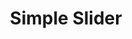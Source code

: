 ---
layout: pages/sections-with-sidebar.njk
bodyClasses: 'sections-page'
hasHero: true
title: Simple Slider

navigation:
  navLabel: 'Simple Slider'
  navIndex: 3

card:
  title: 'Simple Slider'
  description: 'Interactive slider component with standard pagination or tabbed interface.'
  image: '/assets/images/sample14.jpg'
  tags: ['slider', 'carousel', 'tabs', 'pagination', 'slideshow', 'interactive']

seo:
  title: Simple Slider Component - Carousel & Tabbed Content for Metalsmith
  description: 'Interactive slider component with standard pagination or tabbed interface. Display multiple content slides with images, text, and CTAs in your Metalsmith static site.'
  socialImage: '/assets/images/sample.jpg'
  canonicalURL: ''
  keywords: 'metalsmith slider, carousel component, image slider, tabbed content, content carousel, slideshow, interactive slider, tabbed interface'

sections:
  - sectionType: text-only
    containerTag: article
    classes: 'first-text-section'
    id: ''
    isDisabled: false
    isAnimated: true
    containerFields:
      inContainer: false
      noMargin:
        top: true
        bottom: false
      noPadding:
        top: false
        bottom: false
      background:
        color: ''
        image: ''
        imageScreen: 'none' # light, dark, none
    text:
      leadIn: ''
      title: 'Simple Slider'
      titleTag: 'h1'
      subTitle: ''
      prose: 'Interactive slider component with standard pagination or tabbed interface options for displaying multiple content slides.'

  - sectionType: slider
    containerTag: section
    classes: ''
    id: ''
    description: 'Implements a manual slider section.'
    isDisabled: false
    isAnimated: true
    containerFields:
      inContainer: false
      noMargin:
        top: false
        bottom: false
      noPadding:
        top: true
        bottom: false
      background:
        isDark: false
        color: ''
        image: ''
        imageScreen: 'none' # light, dark, none
    config: '' # "" = default slides, isTabs
    slides:
      - slideClasses: ''
        image:
          src: '/assets/images/sample7.jpg'
          alt: 'nunjucks'
        text:
          leadIn: What's this?
          title: Slider Number 1
          titleTag: 'h2'
          subTitle: ''
          prose: |-
            Cras mattis consectetur purus sit amet fermentum. Donec ullamcorper nulla non metus auctor fringilla. Sed posuere consectetur est at lobortis.
        ctas:
          - url: '/apple.com'
            label: 'go to apple'
            isButton: true
            buttonStyle: 'primary'

      - slideClasses: ''
        image:
          src: '/assets/images/sample4.jpg'
          alt: 'nunjucks'
        text:
          leadIn: And this?
          title: Slider Number 2
          titleTag: 'h2'
          subTitle: ''
          prose: |-
            Nullam quis risus eget urna mollis ornare vel eu leo. Sed posuere consectetur est at lobortis.

      - slideClasses: ''
        image:
          src: '/assets/images/sample5.jpg'
          alt: 'nunjucks'
        text:
          leadIn: Oh, one more!
          title: Slider Number 3
          titleTag: 'h2'
          subTitle: ''
          prose: |-
            Aenean lacinia bibendum nulla sed consectetur. Vestibulum id ligula porta felis euismod semper. Praesent commodo cursus magna.

  - sectionType: slider
    containerTag: section
    classes: ''
    id: ''
    description: 'Implements a manual slider section.'
    isDisabled: false
    isAnimated: true
    containerFields:
      inContainer: false
      noMargin:
        top: false
        bottom: false
      noPadding:
        top: true
        bottom: false
      background:
        isDark: false
        color: ''
        image: ''
        imageScreen: 'none' # light, dark, none
    config: 'isTabs'
    slides:
      - slideClasses: ''
        image:
          src: '/assets/images/sample10.jpg'
          alt: 'nunjucks'
        text:
          leadIn: What's this?
          title: Tab Number 1
          titleTag: 'h2'
          subTitle: ''
          prose: |-
            Cras mattis consectetur purus sit amet fermentum. Donec ullamcorper nulla non metus auctor fringilla. Sed posuere consectetur est at lobortis. Aenean lacinia bibendum nulla sed consectetur. Vestibulum id ligula porta felis euismod semper. Praesent commodo cursus magna, vel scelerisque nisl consectetur et. Fusce dapibus, tellus ac cursus commodo, tortor mauris condimentum nibh, ut fermentum massa justo sit amet risus.
        ctas:
          - url: '/apple.com'
            label: 'go to apple'
            isButton: true
            buttonStyle: 'primary'
          - url: '/apple.com'
            label: 'where to go?'
            isButton: false
            buttonStyle: 'primary'

      - slideClasses: ''
        image:
          src: '/assets/images/sample11.jpg'
          alt: 'nunjucks'
        text:
          leadIn: And this?
          title: Tab Number 2
          titleTag: 'h2'
          subTitle: ''
          prose: |-
            Nullam quis risus eget urna mollis ornare vel eu leo. Sed posuere consectetur est at lobortis. Aenean lacinia bibendum nulla sed consectetur. Vestibulum id ligula porta felis euismod semper. Praesent commodo cursus magna, vel scelerisque nisl consectetur et. Fusce dapibus, tellus ac cursus commodo, tortor mauris condimentum nibh, ut fermentum massa justo sit amet risus.

      - slideClasses: ''
        image:
          src: '/assets/images/sample12.jpg'
          alt: 'nunjucks'
        text:
          leadIn: Oh, one more!
          title: Tab Number 3
          titleTag: 'h2'
          subTitle: ''
          prose: |-
            Aenean lacinia bibendum nulla sed consectetur. Vestibulum id ligula porta felis euismod semper. Praesent commodo cursus magna, vel scelerisque nisl consectetur et. Fusce dapibus, tellus ac cursus commodo, tortor mauris condimentum nibh, ut fermentum massa justo sit amet risus.

  - sectionType: text-only
    containerTag: article
    classes: 'first-text-section'
    id: ''
    isDisabled: false
    isAnimated: true
    containerFields:
      inContainer: false
      noMargin:
        top: true
        bottom: false
      noPadding:
        top: false
        bottom: false
      background:
        color: ''
        image: ''
        imageScreen: 'none' # light, dark, none
    text:
      leadIn: ''
      title: 'Configuration'
      titleTag: 'h2'
      subTitle: ''
      prose: |-
        ```yaml
        - sectionType: slider
          containerTag: section
          # container settings

          config: '' # "" = default slides, "isTabs" for tabbed interface
          slides:
            - slideClasses: ''
              image:
                src: '/assets/images/sample7.jpg'
                alt: 'Slider image description'
              text:
                leadIn: What's this?
                title: Slider Number 1
                titleTag: 'h2'
                subTitle: ''
                prose: |-
                  Slide content description text goes here...
              ctas:
                - url: '/example.com'
                  label: 'Learn More'
                  isButton: true
                  buttonStyle: 'primary'
        ```

        ### Configuration Options

        #### Slider Settings

        | Property | Type | Required | Description |
        |----------|------|----------|-------------|
        | `config` | string | No | Slider type - `""` for default pagination, `"isTabs"` for tabbed interface |

        #### Slide Content

        | Property | Type | Required | Description |
        |----------|------|----------|-------------|
        | `slides` | array | Yes | Array of slide definitions |
        | `slides[n].slideClasses` | string | No | CSS classes for slide style variations |
        | `slides[n].image` | object | No | Image with src, alt, and caption |
        | `slides[n].text` | object | No | Text content with leadIn, title, titleTag, subTitle, and prose |
        | `slides[n].ctas` | array | No | Call-to-action buttons for the slide |

        ### Notes

        - **Two Interface Types**: Standard pagination dots or tabbed navigation
        - **Flexible Content**: Each slide supports images, text, and CTAs
        - **Responsive Design**: Adapts to different screen sizes automatically
        - **Interactive Navigation**: Click pagination dots or tabs to navigate
        - **Smooth Transitions**: CSS-based slide transitions for smooth user experience
---